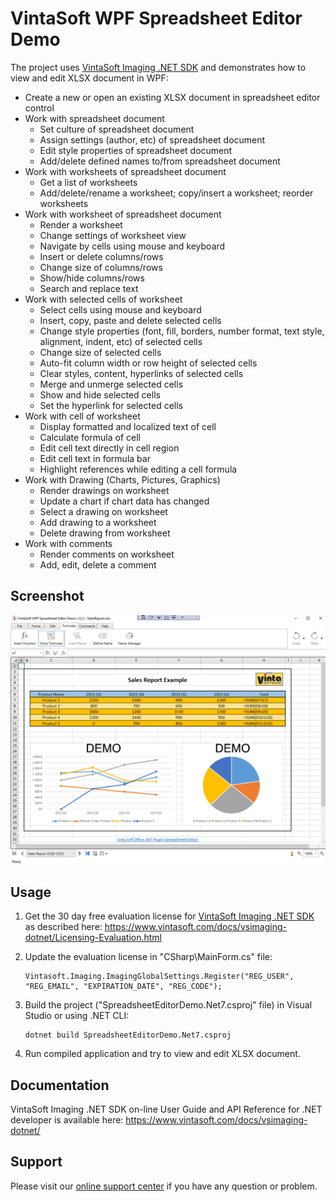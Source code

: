 # VintaSoft WPF Spreadsheet Editor Demo

The project uses <a href="https://www.vintasoft.com/vsimaging-dotnet-index.html">VintaSoft Imaging .NET SDK</a> and demonstrates how to view and edit XLSX document in WPF:
* Create a new or open an existing XLSX document in spreadsheet editor control
* Work with spreadsheet document
  * Set culture of spreadsheet document
  * Assign settings (author, etc) of spreadsheet document
  * Edit style properties of spreadsheet document
  * Add/delete defined names to/from spreadsheet document
* Work with worksheets of spreadsheet document
  * Get a list of worksheets
  * Add/delete/rename a worksheet; copy/insert a worksheet; reorder worksheets
* Work with worksheet of spreadsheet document
  * Render a worksheet
  * Change settings of worksheet view
  * Navigate by cells using mouse and keyboard
  * Insert or delete columns/rows
  * Change size of columns/rows
  * Show/hide columns/rows
  * Search and replace text
* Work with selected cells of worksheet
  * Select cells using mouse and keyboard
  * Insert, copy, paste and delete selected cells
  * Change style properties (font, fill, borders, number format, text style, alignment, indent, etc) of selected cells
  * Change size of selected cells
  * Auto-fit column width or row height of selected cells
  * Clear styles, content, hyperlinks of selected cells
  * Merge and unmerge selected cells
  * Show and hide selected cells
  * Set the hyperlink for selected cells
* Work with cell of worksheet
  * Display formatted and localized text of cell
  * Calculate formula of cell
  * Edit cell text directly in cell region
  * Edit cell text in formula bar
  * Highlight references while editing a cell formula
* Work with Drawing (Charts, Pictures, Graphics)
  * Render drawings on worksheet
  * Update a chart if chart data has changed
  * Select a drawing on worksheet
  * Add drawing to a worksheet
  * Delete drawing from worksheet
* Work with comments
  * Render comments on worksheet
  * Add, edit, delete a comment


## Screenshot
<img src="vintasoft-wpf-spreadsheet-editor-demo.png" alt="VintaSoft WPF Spreadsheet Editor Demo">


## Usage
1. Get the 30 day free evaluation license for <a href="https://www.vintasoft.com/vsimaging-dotnet-index.html" target="_blank">VintaSoft Imaging .NET SDK</a> as described here: <a href="https://www.vintasoft.com/docs/vsimaging-dotnet/Licensing-Evaluation.html" target="_blank">https://www.vintasoft.com/docs/vsimaging-dotnet/Licensing-Evaluation.html</a>

2. Update the evaluation license in "CSharp\MainForm.cs" file:
   ```
   Vintasoft.Imaging.ImagingGlobalSettings.Register("REG_USER", "REG_EMAIL", "EXPIRATION_DATE", "REG_CODE");
   ```

3. Build the project ("SpreadsheetEditorDemo.Net7.csproj" file) in Visual Studio or using .NET CLI:
   ```
   dotnet build SpreadsheetEditorDemo.Net7.csproj
   ```

4. Run compiled application and try to view and edit XLSX document.


## Documentation
VintaSoft Imaging .NET SDK on-line User Guide and API Reference for .NET developer is available here: https://www.vintasoft.com/docs/vsimaging-dotnet/


## Support
Please visit our <a href="https://myaccount.vintasoft.com/">online support center</a> if you have any question or problem.

